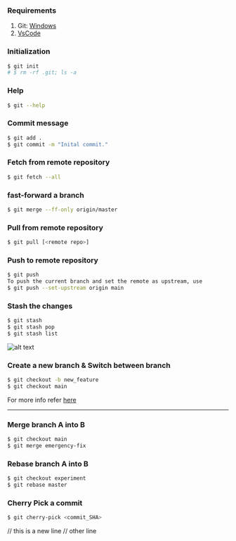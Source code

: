 ### Requirements

1. Git: [Windows](https://gitforwindows.org/)
2. [VsCode](https://code.visualstudio.com/download)

### Initialization

```bash
$ git init
# $ rm -rf .git; ls -a
```

### Help

```bash
$ git --help
```

### Commit message

```bash
$ git add .
$ git commit -m "Inital commit."
```

### Fetch from remote repository

```bash
$ git fetch --all
```

### fast-forward a branch

```bash
$ git merge --ff-only origin/master
```

### Pull from remote repository

```bash
$ git pull [<remote repo>]
```

### Push to remote repository

```bash
$ git push
To push the current branch and set the remote as upstream, use
$ git push --set-upstream origin main
```

### Stash the changes

```bash
$ git stash
$ git stash pop
$ git stash list
```

![alt text](https://miro.medium.com/max/1372/1*diRLm1S5hkVoh5qeArND0Q.png)

### Create a new branch & Switch between branch

```bash
$ git checkout -b new_feature
$ git checkout main
```

For more info refer [here](https://www.atlassian.com/git/tutorials/syncing)

<hr/>

### Merge branch A into B

```bash
$ git checkout main
$ git merge emergency-fix
```

### Rebase branch A into B

```bash
$ git checkout experiment
$ git rebase master
```

### Cherry Pick a commit

```bash
$ git cherry-pick <commit_SHA>
```

// this is a new line
// other line
